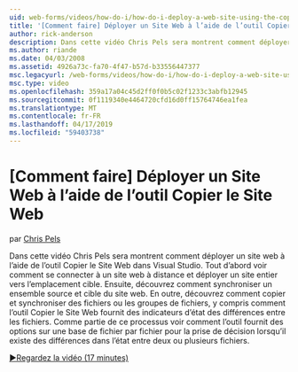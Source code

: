 ```yaml
---
uid: web-forms/videos/how-do-i/how-do-i-deploy-a-web-site-using-the-copy-web-site-tool
title: '[Comment faire] Déployer un Site Web à l’aide de l’outil Copier le Site Web | Microsoft Docs'
author: rick-anderson
description: Dans cette vidéo Chris Pels sera montrent comment déployer un site web à l’aide de l’outil Copier le Site Web dans Visual Studio. Tout d’abord voir comment se connecter à un site web à distance et...
ms.author: riande
ms.date: 04/03/2008
ms.assetid: 4926a73c-fa70-4f47-b57d-b33556447377
msc.legacyurl: /web-forms/videos/how-do-i/how-do-i-deploy-a-web-site-using-the-copy-web-site-tool
msc.type: video
ms.openlocfilehash: 359a17a04c45d2ff0f0b5c02f1233c3abfb12945
ms.sourcegitcommit: 0f1119340e4464720cfd16d0ff15764746ea1fea
ms.translationtype: MT
ms.contentlocale: fr-FR
ms.lasthandoff: 04/17/2019
ms.locfileid: "59403738"
---
```

# <a name="how-do-i-deploy-a-web-site-using-the-copy-web-site-tool"></a>[Comment faire] Déployer un Site Web à l’aide de l’outil Copier le Site Web

par [Chris Pels](https://twitter.com/chrispels)

Dans cette vidéo Chris Pels sera montrent comment déployer un site web à l’aide de l’outil Copier le Site Web dans Visual Studio. Tout d’abord voir comment se connecter à un site web à distance et déployer un site entier vers l’emplacement cible. Ensuite, découvrez comment synchroniser un ensemble source et cible du site web. En outre, découvrez comment copier et synchroniser des fichiers ou les groupes de fichiers, y compris comment l’outil Copier le Site Web fournit des indicateurs d’état des différences entre les fichiers. Comme partie de ce processus voir comment l’outil fournit des options sur une base de fichier par fichier pour la prise de décision lorsqu’il existe des différences dans l’état entre deux ou plusieurs fichiers.

[&#9654;Regardez la vidéo (17 minutes)](https://channel9.msdn.com/Blogs/ASP-NET-Site-Videos/how-do-i-deploy-a-web-site-using-the-copy-web-site-tool)
